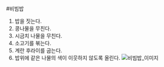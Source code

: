 #비빔밥
1. 밥을 짓는다.
2. 콩나물을 무친다.
3. 시금치 나물을 무친다. 
4. 소고기를 볶는다.
5. 계란 후라이를 굽는다.
6. 밥위에 같은 나물의 색이 이웃하지 않도록 올린다.
    ![비빔밥_이미지](https://recipe1.ezmember.co.kr/cache/recipe/2020/09/18/a8f403faba5efb64bd7f2255a7790d9f1.jpg)
